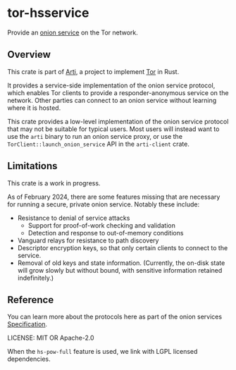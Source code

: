 # tor-hsservice

Provide an [onion service](https://community.torproject.org/onion-services/)
on the Tor network.

## Overview

This crate is part of
[Arti](https://gitlab.torproject.org/tpo/core/arti/),
a project to implement [Tor](https://www.torproject.org/) in Rust.

It provides a service-side implementation of the onion service protocol,
which enables Tor clients to provide
a responder-anonymous service on the network.
Other parties can connect to an onion service without learning where it is hosted.

This crate provides a low-level implementation of the onion service protocol
that may not be suitable for typical users.
Most users will instead want to use the `arti` binary
to run an onion service proxy, or use the `TorClient::launch_onion_service` API
in the `arti-client` crate.

## Limitations

This crate is a work in progress.

As of February 2024, there are some features missing that are necessary for
running a secure, private onion service.  Notably these include:

 * Resistance to denial of service attacks
    * Support for proof-of-work checking and validation
    * Detection and response to out-of-memory conditions
 * Vanguard relays for resistance to path discovery
 * Descriptor encryption keys,
   so that only certain clients to connect to the service.
  * Removal of old keys and state information.
    (Currently, the on-disk state will grow slowly but without bound,
    with sensitive information retained indefinitely.)

## Reference

You can learn more about the protocols here as part of the onion services
[Specification](https://spec.torproject.org/rend-spec/index.html).

LICENSE: MIT OR Apache-2.0

When the `hs-pow-full` feature is used, we link with LGPL licensed dependencies.
